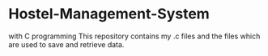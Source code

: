 # Hostel-Management-System
with C programming
This repository contains my .c files and the files which are used to save and retrieve data.
